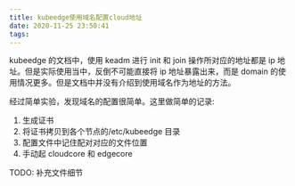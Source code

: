 ```yaml
---
title: kubeedge使用域名配置cloud地址
date: 2020-11-25 23:50:41
tags:
---
```


kubeedge 的文档中，使用 keadm 进行 init 和 join 操作所对应的地址都是 ip 地址。但是实际使用当中，反倒不可能直接将 ip 地址暴露出来，而是 domain 的使用情况更多。但是文档中并没有介绍到使用域名作为地址的方法。

经过简单实验，发现域名的配置很简单。这里做简单的记录:

1. 生成证书
2. 将证书拷贝到各个节点的/etc/kubeedge 目录
3. 配置文件中记住配对对应的文件位置
4. 手动起 cloudcore 和 edgecore

TODO: 补充文件细节

